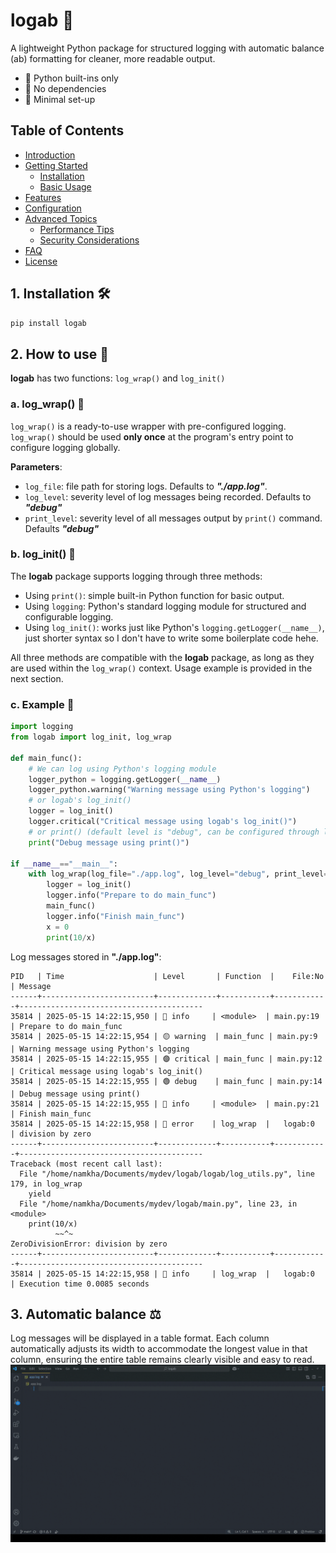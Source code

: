 # logab 🐢
A lightweight Python package for structured logging with automatic balance (ab) formatting for cleaner, more readable output.
- 🤯 Python built-ins only
- 🤤 No dependencies
- 🥵 Minimal set-up



## Table of Contents

- [Introduction](#1-installation-)
- [Getting Started](#getting-started)
  - [Installation](#installation)
  - [Basic Usage](#basic-usage)
- [Features](#features)
- [Configuration](#configuration)
- [Advanced Topics](#advanced-topics)
  - [Performance Tips](#performance-tips)
  - [Security Considerations](#security-considerations)
- [FAQ](#faq)
- [License](#license)

## 1. Installation 🛠️
```sh
pip install logab
```
## 2. How to use 🔎
**logab** has two functions: `log_wrap()` and `log_init()`
### a. log_wrap() 🌮
`log_wrap()` is a ready-to-use wrapper with pre-configured logging. `log_wrap()` should be used **only once** at the program's entry point to configure logging globally. 

**Parameters**:
- `log_file`: file path for storing logs. Defaults to ***"./app.log"***.
- `log_level`: severity level of log messages being recorded. Defaults to ***"debug"***
- `print_level`: severity level of all messages output by `print()` command. Defaults ***"debug"***

### b. log_init() 🍉
The **logab** package supports logging through three methods:
- Using `print()`: simple built-in Python function for basic output.
- Using `logging`: Python's standard logging module for structured and configurable logging.
- Using `log_init()`: works just like Python's `logging.getLogger(__name__)`, just shorter syntax so I don't have to write some boilerplate code hehe.

All three methods are compatible with the **logab** package, as long as they are used within the `log_wrap()` context. Usage example is provided in the next section.

### c. Example 🍻
```python
import logging
from logab import log_init, log_wrap

def main_func():
    # We can log using Python's logging module
    logger_python = logging.getLogger(__name__)
    logger_python.warning("Warning message using Python's logging")
    # or logab's log_init()
    logger = log_init()
    logger.critical("Critical message using logab's log_init()")
    # or print() (default level is "debug", can be configured through log_wrap())
    print("Debug message using print()")

if __name__=="__main__":
    with log_wrap(log_file="./app.log", log_level="debug", print_level="debug" ):
        logger = log_init()
        logger.info("Prepare to do main_func")
        main_func()
        logger.info("Finish main_func")
        x = 0
        print(10/x)
```
Log messages stored in **"./app.log"**:
```log
PID   | Time                    | Level       | Function  |    File:No | Message
------+-------------------------+-------------+-----------+------------+-----------------------------------------
35814 | 2025-05-15 14:22:15,950 | 🔵 info     | <module>  | main.py:19 | Prepare to do main_func
35814 | 2025-05-15 14:22:15,954 | 🟡 warning  | main_func | main.py:9  | Warning message using Python's logging
35814 | 2025-05-15 14:22:15,955 | 🟣 critical | main_func | main.py:12 | Critical message using logab's log_init()
35814 | 2025-05-15 14:22:15,955 | 🟢 debug    | main_func | main.py:14 | Debug message using print()
35814 | 2025-05-15 14:22:15,955 | 🔵 info     | <module>  | main.py:21 | Finish main_func
35814 | 2025-05-15 14:22:15,958 | 🔴 error    | log_wrap  |   logab:0  | division by zero
------+-------------------------+-------------+-----------+------------+-----------------------------------------
Traceback (most recent call last):
  File "/home/namkha/Documents/mydev/logab/logab/log_utils.py", line 179, in log_wrap
    yield
  File "/home/namkha/Documents/mydev/logab/main.py", line 23, in <module>
    print(10/x)
          ~~^~
ZeroDivisionError: division by zero
------+-------------------------+-------------+-----------+------------+-----------------------------------------
35814 | 2025-05-15 14:22:15,958 | 🔵 info     | log_wrap  |   logab:0  | Execution time 0.0085 seconds

```


## 3. Automatic balance ⚖️
Log messages will be displayed in a table format. Each column automatically adjusts its width to accommodate the longest value in that column, ensuring the entire table remains clearly visible and easy to read.
![Alt Text](https://raw.githubusercontent.com/namkha1032/logab/refs/heads/main/demo.gif)
